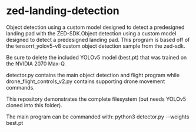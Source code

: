 # zed-landing-detection
Object detection using a custom model designed to detect a predesigned landing pad with the ZED-SDK.Object detection using a custom model designed to detect a predesigned landing pad. This program is based off of the tensorrt_yolov5-v8 custom object detection sample from the zed-sdk.

Be sure to delete the included YOLOv5 model (best.pt) that was trained on the NVIDIA 2070 Max-Q.

detector.py contains the main object detection and flight program while drone_flight_controls_v2.py contains supporting drone movement commands.

This repository demonstrates the complete filesystem (but needs YOLOv5 cloned into this folder).

The main program can be commanded with: python3 detector.py --weights best.pt
